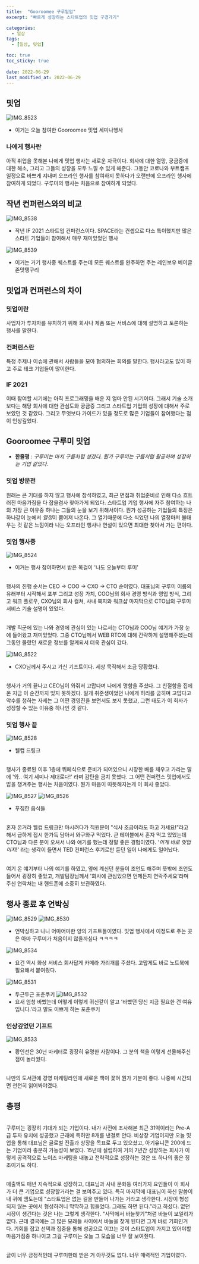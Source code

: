 ```yaml
---
title:  "Gooroomee 구루밑업"
excerpt: "빠르게 성장하는 스타트업의 밋업 구경가기"

categories:
  - 일상
tags:
  - [일상, 밋업]

toc: true
toc_sticky: true
 
date: 2022-06-29
last_modified_at: 2022-06-29
---
```


## 밋업
![IMG_8523](https://user-images.githubusercontent.com/75519839/176487192-11d9cd3c-0bd0-41ca-a91b-94629f3e06c2.jpeg)
- 이거는 오늘 참여한 Gooroomee 밋업 세미나행사

### 나에게 행사란

아직 취업을 못해본 나에게 밋업 행사는 새로운 자극이다. 회사에 대한 열망, 궁금증에 대한 해소, 그리고 그들의 성장을 모두 느낄 수 있게 해준다. 그동안 코로나와 부트캠프 일정으로 바쁘게 지내며 오프라인 행사를 참여하지 못하다가 오랜만에 오프라인 행사에 참여하게 되었다. 구루미의 행사는 처음으로 참여하게 되었다.

## 작년 컨퍼런스와의 비교

![IMG_8538](https://user-images.githubusercontent.com/75519839/176481748-ff6f051f-d350-4b20-82cd-5da8e7a06d4b.jpg)

- 작년 IF 2021 스타트업 컨퍼런스이다. SPACE라는 컨셉으로 다소 특이했지만 많은 스타트 기업들이 참여해서 매우 재미있었던 행사

![IMG_8539](https://user-images.githubusercontent.com/75519839/176481726-e3ae034a-3f2e-431a-9e15-369d5932f2d6.jpg)

- 이거는 거기 행사중 퀘스트를 주는데 모든 퀘스트를 완주하면 주는 레인보우 베이글 존맛탱구리

## 밋업과 컨퍼런스의 차이

### 밋업이란

사업자가 투자자를 유치하기 위해 회사나 제품 또는 서비스에 대해 설명하고 토론하는 행사를 말한다.

### 컨퍼런스란

특정 주제나 이슈에 관해서 사람들을 모아 협의하는 회의를 말한다. 행사라고도 많이 하고 주로 테크 기업들이 많이한다.

### IF 2021

이때 참여할 시기에는 아직 프로그래밍을 배운 지 얼마 안된 시기이다. 그래서 기술 소개보다는 해당 회사에 대한 관심도와 궁금증 그리고 스타트업 기업의 성장에 대해서 주로 보았던 것 같았다. 그리고 무엇보다 가이드가 있을 정도로 많은 기업들이 참여했다는 점이 인상깊었다.

## Gooroomee 구루미 밋업

- **한줄평** : *구루미는 마치 구름처럼 생겼다. 뭔가 구루미는 구름처럼 활공하며 성장하는 기업 같았다.*

### 밋업 방문전
원래는 큰 기대를 하지 않고 행사에 참석하였고, 최근 면접과 취업준비로 인해 다소 흐트러진 마음가짐을 다 잡을겸사 찾아가게 되었다. 스타트업 기업 행사에 자주 참여하는 나의 가장 큰 이유중 하나는 그들의 눈을 보기 위해서이다. 뭔가 성공하는 기업들의 특징은 하나같이 눈에서 *열정*이 뿜어져 나온다. 그 열기때문에 다소 식었던 나의 열정마저 불태우는 것 같은 느낌이라 나는 오프라인 행사나 연설이 있으면 최대한 찾아서 가는 편이다.

### 밋업 행사중
![IMG_8524](https://user-images.githubusercontent.com/75519839/176487164-0104640c-1358-4e43-a46f-a57b5514bb84.jpeg)
- 이거는 행사 참여하면서 받은 목걸이 '나도 오늘부터 루미'

<br>행사의 진행 순서는 CEO -> COO -> CXO -> CTO 순이였다. 대표님의 구루미 이름의 유래부터 시작해서 포부 그리고 성장 가치, COO님의 회사 경영 방식과 영업 방식, 그리고 워크 플로우, CXO님의 회사 컬쳐, 사내 복지와 워크샵 마지막으로 CTO님의 구루미 서비스 기술 설명이 있었다.</br>

<br>개발 직군에 있는 나와 경영에 관심이 있는 나로서는 CTO님과 COO님 얘기가 가장 눈에 들어왔고 재미있었다.
그중 CTO님께서 WEB RTC에 대해 간략하게 설명해주셨는데 그동안 몰랐던 새로운 정보를 알게되서 더욱 관심이 갔다.</br>

![IMG_8522](https://user-images.githubusercontent.com/75519839/176487218-0a9c243c-d7c3-47d6-8647-f7cebe629362.jpeg)
- CXO님께서 주시고 가신 기프트이다. 세상 묵직해서 조금 당황했다.

<br>행사가 거의 끝나고 CEO님이 와줘서 고맙다며 나에게 명함을 주셨다. 그 친절함을 집에 온 지금 이 순간까지 잊지 못하겠다. 일개 취준생이었던 나에게 허리를 굽히며 고맙다고 악수를 청하는 자세는 그 어떤 경영진을 보면서도 보지 못했고, 그런 태도가 이 회사가 성장할 수 있는 이유중 하나인 것 같다.</br>

### 밋업 행사 끝

![IMG_8528](https://user-images.githubusercontent.com/75519839/176487092-90f4b8fa-84c3-4142-9468-434c4b52501f.jpeg)
- 웰컴 드링크

<br>행사가 종료된 이후 1층에 뷔페식으로 준비가 되어있으니 시장한 배를 채우고 가라는 말에 '와.. 여기 세미나 제대로다!' 라며 감탄을 금치 못했다. 그 어떤 컨퍼런스 밋업에서도 밥을 챙겨주는 행사는 처음이였다. 뭔가 마음이 따뜻해지는게 이 회사 좋았다.</br>

![IMG_8527](https://user-images.githubusercontent.com/75519839/176487119-cc41ef1f-e5a9-4902-bd6d-ee3d51e83332.jpeg)
![IMG_8526](https://user-images.githubusercontent.com/75519839/176487140-68e60113-a94e-4015-8bab-9afc059944fa.jpeg)
- 푸짐한 음식들

<br>혼자 온거라 웰컴 드링크만 마시려다가 직원분이 "식사 조금이라도 하고 가세요!"라고 해서 급하게 접시 한가득 담아서 와구와구 먹었다. 큰 테이블에서 혼자 먹고 있었는데 CTO님과 다른 분이 오셔서 나와 얘기를 했는데 정말 좋은 경험이였다. *'이게 바로 밋업이지!'* 라는 생각이 들면서 TED 컨퍼런스 후기로만 듣던 일이 나에게도 일어났다.</br>

<br>여기 온 얘기부터 나의 얘기를 하였고, 옆에 계신던 분들이 조언도 해주며 뜻밖에 조언도 들어서 굉장히 좋았고, 개발팀장님께서 '회사에 관심있으면 언제든지 연락주세요'라며 주신 연락처는 내 핸드폰에 소중히 보관하였다.</br>

## 행사 종료 후 언박싱

![IMG_8529](https://user-images.githubusercontent.com/75519839/176474696-61e19db2-b218-4d77-9af3-ad7bbfdf7321.jpeg)
![IMG_8530](https://user-images.githubusercontent.com/75519839/176474728-b986962b-b2e5-461a-a05b-69ae9949aa52.jpeg)
- 언박싱하고 나니 어마어마한 양의 기프트들이였다. 밋업 행사에서 이정도로 주는 곳은 아마 구루미가 처음이지 않을까싶다 ㅋㅋㅋㅋ

![IMG_8534](https://user-images.githubusercontent.com/75519839/176474775-95fcf458-a5b8-47e0-be66-84ceea4cad0c.jpeg)
- 요건 역시 화상 서비스 회사답게 카메라 가리개를 주셨다. 고맙게도 바로 노트북에 필요해서 붙여줬다.

![IMG_8531](https://user-images.githubusercontent.com/75519839/176474741-16e7f002-84d1-414c-a2e5-b08da23e6ed1.jpeg)
- 두근두근 포춘쿠키
![IMG_8532](https://user-images.githubusercontent.com/75519839/176474747-24309508-c462-409f-80da-e46253a42091.jpeg)
- 요새 엄청 바빴는데 어떻게 이렇게 귀신같이 알고 '바빴던 당신 지금 필요한 건 여유입니다.'라고 말도 이쁘게 하는 포춘쿠키

### 인상깊었던 기프트
![IMG_8533](https://user-images.githubusercontent.com/75519839/176474759-ffa346ef-9775-4c87-819f-c2b14598f33c.jpeg)

- 황인선은 30년 마케터로 굉장히 유명한 사람이다. 그 분의 책을 이렇게 선물해주신 점이 놀라웠다.

<br>나만의 도서관에 경영 마케팅라인에 새로운 책이 꽃혀 뭔가 기분이 좋다. 나중에 시간되면 천천히 읽어봐야겠다.</br>

## 총평

<br>구루미는 굉장히 기대가 되는 기업이다. 내가 사전에 조사해본 최근 31억이라는 Pre-A급 투자 유치에 성공했고 근래에 특허만 8개를 낸걸로 안다. 비상장 기업이지만 오늘 밋업을 통해 대표님은 글로벌 진출과 상장을 목표로 두고 있으셨고, 아기유니콘 200에 드는 기업이라 충분히 가능성이 보였다. 15년에 설립하여 거의 7년간 성장하는 회사가 이렇게 공격적으로 노이즈 마케팅을 내놓고 전략적으로 성장하는 것은 또 하나의 좋은 징조이기도 하다.</br>

<br>매출액도 매년 지속적으로 성장하고, 대표님과 사내 문화등 여러가지 요인들이 이 회사가 더 큰 기업으로 성장할거라는 걸 보여주고 있다. 특히 마지막에 대표님이 하신 말씀이 내 귀에 맴도는데 "스타트업은 없는 길을 만들어 나가는 거라고 생각한다. 시장이 형성되지 않는 곳에서 형성하려니 막막하고 힘들었다. 그래도 하면 된다."라고 하셨다. 없던 시장이 생긴다는 것은 나는 그렇게 생각한다. "사막에서 바늘찾기"처럼 바늘이 보일리가 없다. 근데 결국에는 그 많은 모래들 사이에서 바늘을 찾게 된다면 그게 바로 기회인거다. 기회를 잡고 선택과 집중을 통해 성공으로 이끄는 것이 스타트업이 가지고 있어야할 마음가짐중 하나이고 그걸 구루미는 오늘 그 모습을 너무 잘 보여줬다.</br>

<br>글이 너무 긍정적인데 구루미한테 받은 거 아무것도 없다. 너무 매력적인 기업이였다. </br>